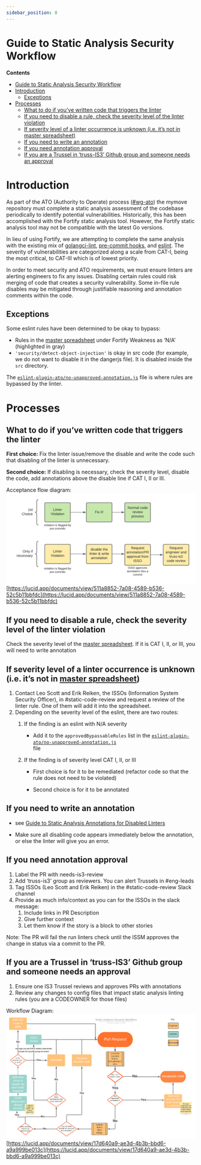 ```yaml
---
sidebar_position: 8
---
```


# Guide to Static Analysis Security Workflow

**Contents**

- [Guide to Static Analysis Security Workflow](#guide-to-static-analysis-security-workflow)
- [Introduction](#introduction)
  - [Exceptions](#exceptions)
- [Processes](#processes)
  - [What to do if you’ve written code that triggers the linter](#what-to-do-if-youve-written-code-that-triggers-the-linter)
  - [If you need to disable a rule, check the severity level of the linter violation](#if-you-need-to-disable-a-rule-check-the-severity-level-of-the-linter-violation)
  - [If severity level of a linter occurrence is unknown (i.e. it’s not in master spreadsheet)](#if-severity-level-of-a-linter-occurrence-is-unknown-ie-its-not-in-master-spreadsheet)
  - [If you need to write an annotation](#if-you-need-to-write-an-annotation)
  - [If you need annotation approval](#if-you-need-annotation-approval)
  - [If you are a Trussel in ‘truss-IS3’ Github group and someone needs an approval](#if-you-are-a-trussel-in-truss-is3-github-group-and-someone-needs-an-approval)

# Introduction

As part of the ATO (Authority to Operate) process ([#wg-ato](https://ustcdp3.slack.com/archives/CP4UNF7H6)) the mymove repository must complete a static analysis assessment of the codebase periodically to identify potential vulnerabilities. Historically, this has been accomplished with the Fortify static analysis tool. However, the Fortify static analysis tool may not be compatible with the latest Go versions.

In lieu of using Fortify, we are attempting to complete the same analysis with the existing mix of [golangci-lint](https://golangci-lint.run/), [pre-commit hooks](https://pre-commit.com/), and [eslint](https://eslint.org/). The severity of vulnerabilities are categorized along a scale from CAT-I, being the most critical, to CAT-III which is of lowest priority.

In order to meet security and ATO requirements, we must ensure linters are alerting engineers to fix any issues. Disabling certain rules could risk merging of code that creates a security vulnerability. Some in-file rule disables may be mitigated through justifiable reasoning and annotation comments within the code.

## Exceptions

Some eslint rules have been determined to be okay to bypass:

- Rules in the [master spreadsheet](https://docs.google.com/spreadsheets/d/1eH5ZYkKv7_c-p_D_y5G5ULdWgI_Zrwg_xL4WbLNZoqw/edit#gid=0) under Fortify Weakness as ‘N/A’ (highlighted in gray)
- `'security/detect-object-injection'` is okay in src code (for example, we do not want to disable it in the dangerjs file). It is disabled inside the `src` directory.

The <code>[eslint-plugin-ato/no-unapproved-annotation.js](https://github.com/transcom/mymove/blob/master/eslint-plugin-ato/no-unapproved-annotation.js)</code> file is where rules are bypassed by the linter.

# Processes

## What to do if you’ve written code that triggers the linter

**First choice:** Fix the linter issue/remove the disable and write the code such that disabling of the linter is unnecessary.

**Second choice:** If disabling is necessary, check the severity level, disable the code, add annotations above the disable line if CAT I, II or III.

Acceptance flow diagram:
![Acceptance flow diagram](/img/static_analysis/approval_flow.png)
[https://lucid.app/documents/view/511a8852-7a08-4589-b536-52c5b11bbfdc](https://lucid.app/documents/view/511a8852-7a08-4589-b536-52c5b11bbfdc)

## If you need to disable a rule, check the severity level of the linter violation

Check the severity level of the [master spreadsheet](https://docs.google.com/spreadsheets/d/1eH5ZYkKv7_c-p_D_y5G5ULdWgI_Zrwg_xL4WbLNZoqw/edit#gid=0). If it is CAT I, II, or III, you will need to write annotation

## If severity level of a linter occurrence is unknown (i.e. it’s not in [master spreadsheet](https://docs.google.com/spreadsheets/d/1eH5ZYkKv7_c-p_D_y5G5ULdWgI_Zrwg_xL4WbLNZoqw/edit#gid=0))

1. Contact Leo Scott and Erik Reiken, the ISSOs (Information System Security Officer), in #static-code-review and request a review of the linter rule. One of them will add it into the spreadsheet.
2. Depending on the severity level of the eslint, there are two routes:
   1. If the finding is an eslint with N/A severity
      - Add it to the `approvedBypassableRules` list in the <code>[eslint-plugin-ato/no-unapproved-annotation.js](https://github.com/transcom/mymove/blob/master/eslint-plugin-ato/no-unapproved-annotation.js) </code>file
   2. If the finding is of severity level CAT I, II, or III

      - First choice is for it to be remediated (refactor code so that the rule does not need to be violated)

      - Second choice is for it to be annotated

## If you need to write an annotation

- see [Guide to Static Analysis Annotations for Disabled Linters](guide-to-static-analysis-annotations-for-disabled-linters.md)

- Make sure all disabling code appears immediately below the annotation, or else the linter will give you an error.

## If you need annotation approval

1. Label the PR with needs-is3-review
2. Add ‘truss-is3’ group as reviewers. You can alert Trussels in #eng-leads
3. Tag ISSOs (Leo Scott and Erik Reiken) in the #static-code-review Slack channel
4. Provide as much info/context as you can for the ISSOs in the slack message:
   1. Include links in PR Description
   2. Give further context
   3. Let them know if the story is a block to other stories

Note: The PR will fail the run linters check until the ISSM approves the change in status via a commit to the PR.

## If you are a Trussel in ‘truss-IS3’ Github group and someone needs an approval

1. Ensure one IS3 Trussel reviews and approves PRs with annotations
2. Review any changes to config files that impact static analysis linting rules (you are a CODEOWNER for those files)

Workflow Diagram:
![Workflow diagram](/img/static_analysis/static_analysis_security_workflow.png)
[https://lucid.app/documents/view/17d640a9-ae3d-4b3b-bbd6-a9a999be013c](https://lucid.app/documents/view/17d640a9-ae3d-4b3b-bbd6-a9a999be013c)

